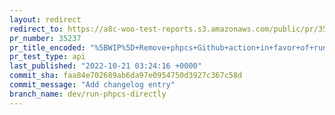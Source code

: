 ```yaml
---
layout: redirect
redirect_to: https://a8c-woo-test-reports.s3.amazonaws.com/public/pr/35237/api/index.html
pr_number: 35237
pr_title_encoded: "%5BWIP%5D+Remove+phpcs+Github+action+in+favor+of+running+phpcs+directly"
pr_test_type: api
last_published: "2022-10-21 03:24:16 +0000"
commit_sha: faa84e702689ab6da97e0954750d3927c367c58d
commit_message: "Add changelog entry"
branch_name: dev/run-phpcs-directly
---
```

